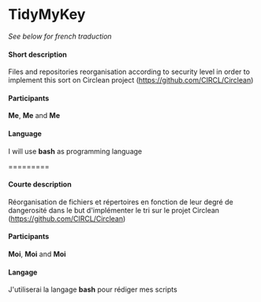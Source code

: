 TidyMyKey
=========

*See below for french traduction*

#### Short description

Files and repositories reorganisation according to security level in order to implement this sort on Circlean project (https://github.com/CIRCL/Circlean)

#### Participants

**Me**, **Me** and **Me**

#### Language

I will use **bash** as programming language


=========

#### Courte description

Réorganisation de fichiers et répertoires en fonction de leur degré de dangerosité dans le but d'implémenter le tri sur le projet Circlean (https://github.com/CIRCL/Circlean)

#### Participants

**Moi**, **Moi** and **Moi**

#### Langage

J'utiliserai la langage **bash** pour rédiger mes scripts






